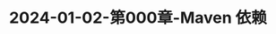 ---
layout: post
title: 2024-01-02-第000章-Maven 依赖
categories: [Maven]
description: 
keywords: Maven 依赖.md
mermaid: false
sequence: false
flow: false
mathjax: false
mindmap: false
mindmap2: false
---